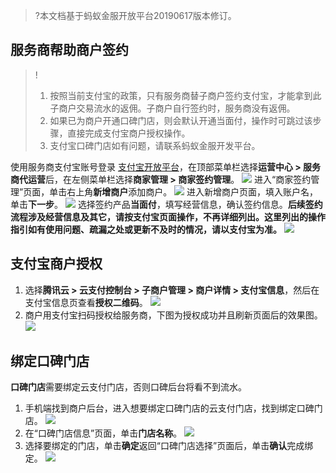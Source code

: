 >?本文档基于蚂蚁金服开放平台20190617版本修订。

## 服务商帮助商户签约 
>!
>1. 按照当前支付宝的政策，只有服务商替子商户签约支付宝，才能拿到此子商户交易流水的返佣。子商户自行签约时，服务商没有返佣。
>2. 如果已为商户开通口碑门店，则会默认开通当面付，操作时可跳过该步骤，直接完成支付宝商户授权操作。
>3. 支付宝口碑门店如有问题，请联系蚂蚁金服开发平台。

使用服务商支付宝账号登录 [支付宝开放平台](https://open.alipay.com/platform/home.htm)，在顶部菜单栏选择**运营中心 > 服务商代运营**后，在左侧菜单栏选择**商家管理 > 商家签约管理**。
![](https://main.qcloudimg.com/raw/c559dc0979282f6f4bf74f1ac46aa8ff.png)
进入“商家签约管理”页面，单击右上角**新增商户**添加商户。
![](https://main.qcloudimg.com/raw/112116944551157ae326b52763306516.png)
进入新增商户页面，填入账户名，单击**下一步**。
![](https://main.qcloudimg.com/raw/465ca90db9a4d4fa42acfe5eac3bc53e.png)
选择签约产品**当面付**，填写经营信息，确认签约信息。**后续签约流程涉及经营信息及其它，请按支付宝页面操作，不再详细列出。这里列出的操作指引如有使用问题、疏漏之处或更新不及时的情况，请以支付宝为准。**
![](https://main.qcloudimg.com/raw/651093b1f28ac04ec696e7953924bf22.png)

## 支付宝商户授权 
1. 选择**腾讯云 > 云支付控制台 > 子商户管理 > 商户详情 > 支付宝信息**，然后在支付宝信息页查看**授权二维码**。
![](https://main.qcloudimg.com/raw/27d986138469297752fc216504c5f0b9.png)
2. 商户用支付宝扫码授权给服务商，下图为授权成功并且刷新页面后的效果图。
![](https://main.qcloudimg.com/raw/9bb29c406972253ad5a6d8b0520cfe72.png)

## 绑定口碑门店 
**口碑门店**需要绑定云支付门店，否则口碑后台将看不到流水。
1. 手机端找到商户后台，进入想要绑定口碑门店的云支付门店，找到绑定口碑门店。
![](https://main.qcloudimg.com/raw/404c375f3ea471ba416a6117074adcdc.png)
2. 在“口碑门店信息”页面，单击**门店名称**。
![](https://main.qcloudimg.com/raw/0974de2d4273575cf6b0893336fe1753.png)
3. 选择要绑定的门店，单击**确定**返回“口碑门店选择”页面后，单击**确认**完成绑定。
![](https://main.qcloudimg.com/raw/f3ef650e34db0ddfe00c16ff54c6aa9b.png)
